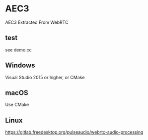 # AEC3
AEC3 Extracted From WebRTC

## test
see demo.cc

## Windows
Visual Studio 2015 or higher, or CMake

## macOS
Use CMake

## Linux
https://gitlab.freedesktop.org/pulseaudio/webrtc-audio-processing
